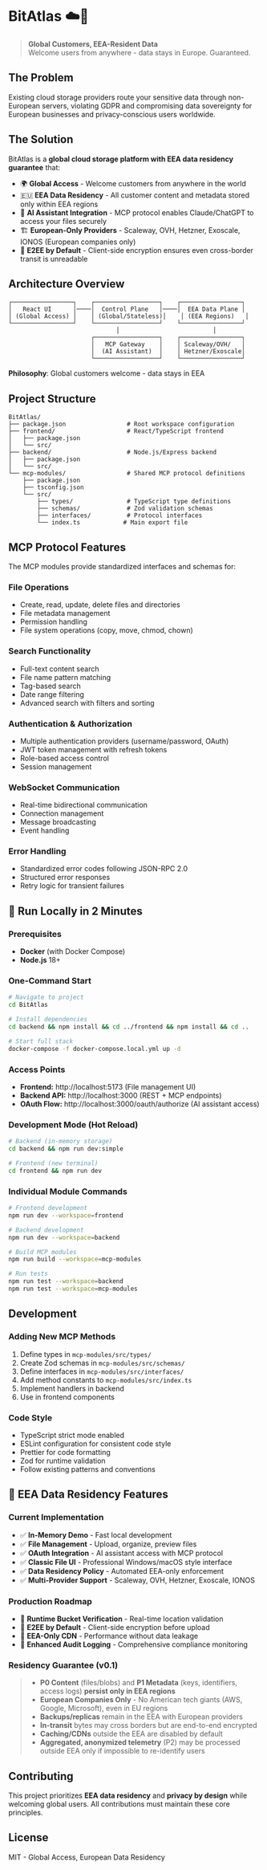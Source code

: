 # BitAtlas ☁️🔐

> **Global Customers, EEA-Resident Data**  
> Welcome users from anywhere - data stays in Europe. Guaranteed.

## The Problem
Existing cloud storage providers route your sensitive data through non-European servers, violating GDPR and compromising data sovereignty for European businesses and privacy-conscious users worldwide.

## The Solution  
BitAtlas is a **global cloud storage platform with EEA data residency guarantee** that:
- 🌍 **Global Access** - Welcome customers from anywhere in the world
- 🇪🇺 **EEA Data Residency** - All customer content and metadata stored only within EEA regions
- 🤖 **AI Assistant Integration** - MCP protocol enables Claude/ChatGPT to access your files securely  
- 🏗️ **European-Only Providers** - Scaleway, OVH, Hetzner, Exoscale, IONOS (European companies only)
- 🔐 **E2EE by Default** - Client-side encryption ensures even cross-border transit is unreadable

## Architecture Overview
```
┌─────────────────┐    ┌──────────────────┐    ┌─────────────────┐
│   React UI      │────│  Control Plane   │────│  EEA Data Plane │
│ (Global Access) │    │ (Global/Stateless)│    │ (EEA Regions)   │
└─────────────────┘    └──────────────────┘    └─────────────────┘
                              │                          │
                       ┌──────────────────┐    ┌─────────────────┐
                       │   MCP Gateway    │    │ Scaleway/OVH/   │
                       │  (AI Assistant)  │    │ Hetzner/Exoscale│
                       └──────────────────┘    └─────────────────┘
```

**Philosophy**: Global customers welcome - data stays in EEA

## Project Structure

```
BitAtlas/
├── package.json                 # Root workspace configuration
├── frontend/                    # React/TypeScript frontend
│   ├── package.json
│   └── src/
├── backend/                     # Node.js/Express backend
│   ├── package.json
│   └── src/
└── mcp-modules/                 # Shared MCP protocol definitions
    ├── package.json
    ├── tsconfig.json
    └── src/
        ├── types/               # TypeScript type definitions
        ├── schemas/             # Zod validation schemas
        ├── interfaces/          # Protocol interfaces
        └── index.ts            # Main export file
```

## MCP Protocol Features

The MCP modules provide standardized interfaces and schemas for:

### File Operations
- Create, read, update, delete files and directories
- File metadata management
- Permission handling
- File system operations (copy, move, chmod, chown)

### Search Functionality
- Full-text content search
- File name pattern matching
- Tag-based search
- Date range filtering
- Advanced search with filters and sorting

### Authentication & Authorization
- Multiple authentication providers (username/password, OAuth)
- JWT token management with refresh tokens
- Role-based access control
- Session management

### WebSocket Communication
- Real-time bidirectional communication
- Connection management
- Message broadcasting
- Event handling

### Error Handling
- Standardized error codes following JSON-RPC 2.0
- Structured error responses
- Retry logic for transient failures

## 🚀 Run Locally in 2 Minutes

### Prerequisites
- **Docker** (with Docker Compose)
- **Node.js** 18+

### One-Command Start
```bash
# Navigate to project
cd BitAtlas

# Install dependencies  
cd backend && npm install && cd ../frontend && npm install && cd ..

# Start full stack
docker-compose -f docker-compose.local.yml up -d
```

### Access Points
- **Frontend:** http://localhost:5173 (File management UI)
- **Backend API:** http://localhost:3000 (REST + MCP endpoints)
- **OAuth Flow:** http://localhost:3000/oauth/authorize (AI assistant access)

### Development Mode (Hot Reload)
```bash
# Backend (in-memory storage)
cd backend && npm run dev:simple

# Frontend (new terminal)
cd frontend && npm run dev
```

### Individual Module Commands

```bash
# Frontend development
npm run dev --workspace=frontend

# Backend development
npm run dev --workspace=backend

# Build MCP modules
npm run build --workspace=mcp-modules

# Run tests
npm run test --workspace=backend
npm run test --workspace=mcp-modules
```

## Development

### Adding New MCP Methods

1. Define types in `mcp-modules/src/types/`
2. Create Zod schemas in `mcp-modules/src/schemas/`
3. Define interfaces in `mcp-modules/src/interfaces/`
4. Add method constants to `mcp-modules/src/index.ts`
5. Implement handlers in backend
6. Use in frontend components

### Code Style

- TypeScript strict mode enabled
- ESLint configuration for consistent code style
- Prettier for code formatting
- Zod for runtime validation
- Follow existing patterns and conventions

## 🔐 EEA Data Residency Features

### Current Implementation
- ✅ **In-Memory Demo** - Fast local development
- ✅ **File Management** - Upload, organize, preview files  
- ✅ **OAuth Integration** - AI assistant access with MCP protocol
- ✅ **Classic File UI** - Professional Windows/macOS style interface
- ✅ **Data Residency Policy** - Automated EEA-only enforcement
- ✅ **Multi-Provider Support** - Scaleway, OVH, Hetzner, Exoscale, IONOS

### Production Roadmap  
- 🚧 **Runtime Bucket Verification** - Real-time location validation
- 🚧 **E2EE by Default** - Client-side encryption before upload
- 🚧 **EEA-Only CDN** - Performance without data leakage
- 🚧 **Enhanced Audit Logging** - Comprehensive compliance monitoring

### **Residency Guarantee (v0.1)**
> - **P0 Content** (files/blobs) and **P1 Metadata** (keys, identifiers, access logs) **persist only in EEA regions**
> - **European Companies Only** - No American tech giants (AWS, Google, Microsoft), even in EU regions
> - **Backups/replicas** remain in the EEA with European providers
> - **In-transit** bytes may cross borders but are end-to-end encrypted
> - **Caching/CDNs** outside the EEA are disabled by default
> - **Aggregated, anonymized telemetry** (P2) may be processed outside EEA only if impossible to re-identify users

## Contributing

This project prioritizes **EEA data residency** and **privacy by design** while welcoming global users. All contributions must maintain these core principles.

## License

MIT - Global Access, European Data Residency